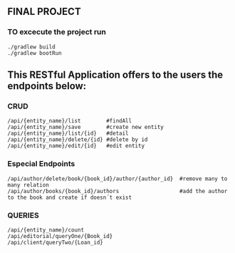 ## FINAL PROJECT 
### TO excecute the project run
	./gradlew build
	./gradlew bootRun

## This RESTful Application offers to the users the endpoints below:
### CRUD
	/api/{entity_name}/list        #findAll
	/api/{entity_name}/save        #create new entity
	/api/{entity_name}/list/{id}   #detail
	/api/{entity_name}/delete/{id} #delete by id 
	/api/{entity_name}/edit/{id}   #edit entity

### Especial Endpoints
	/api/author/delete/book/{book_id}/author/{author_id}  #remove many to many relation
	/api/author/books/{book_id}/authors                   #add the author to the book and create if doesn´t exist   
	


### QUERIES
	/api/{entity_name}/count
	/api/editorial/queryOne/{Book_id}
	/api/client/queryTwo/{Loan_id}



